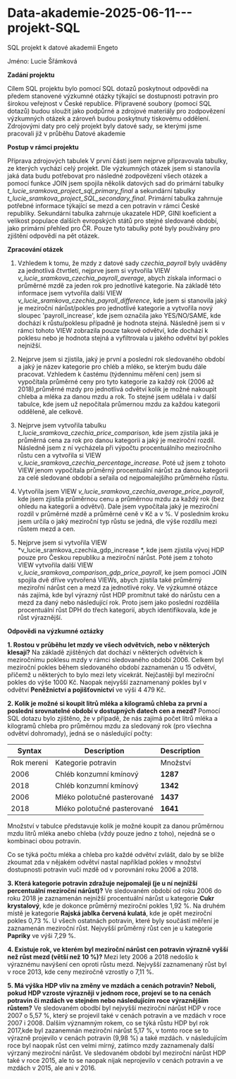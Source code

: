 # Data-akademie-2025-06-11---projekt-SQL
SQL projekt k datové akademii Engeto 

Jméno: Lucie Šřámková


**Zadání projektu**

Cílem SQL projektu bylo pomocí SQL dotazů poskytnout odpovědi na předem stanovené výzkumné otázky týkající se dostupnosti potravin pro širokou veřejnost v České republice. Připravené soubory  (pomocí SQL dotazů) budou sloužit jako podpůrné a zdrojové materiály pro zodpovězení  výzkumných otázek a zároveň budou poskytnuty tiskovému oddělení. Zdrojovými daty pro celý projekt byly datové sady, se kterými jsme pracovali již v průběhu Datové akademie

**Postup v rámci projektu**

Příprava zdrojových tabulek
V první části jsem nejprve připravovala tabulky, ze kterých vychází celý projekt. Dle výzkumných otázek jsem si stanovila jaká data budu potřebovat pro následné zodpovězení všech otázek a pomocí funkce JOIN jsem spojila několik datových sad do primární tabulky *t_lucie_sramkova_project_sql_primary_final* a sekundární tabulky *t_lucie_sramkova_project_SQL_secondary_final*. Primární tabulka zahrnuje potřebné informace týkající se mezd a cen potravin v rámci České republiky. Sekundární tabulka zahrnuje ukazatele HDP, GINI koeficient a velikost populace dalších evropských států pro stejné sledované období, jako primární přehled pro ČR. Pouze tyto tabulky poté byly používány pro zjištění odpovědí na pět otázek.

**Zpracování otázek**

1. Vzhledem k tomu, že mzdy z datové sady *czechia_payroll* byly uváděny za jednotlivá čtvrtletí, nejprve jsem si vytvořila VIEW *v_lucie_sramkova_czechia_payroll_average*, abych získala informaci o průměrné mzdě za jeden rok pro jednotlivé kategorie. Na základě této informace  jsem vytvořila další VIEW *v_lucie_sramkova_czechia_payroll_difference*, kde jsem si stanovila jaký je meziroční nárůst/pokles pro jednotlivé kategorie a vytvořila nový sloupec 'payroll_increase', kde jsem označila jako YES/NO/SAME, kde dochází k růstu/poklesu případně je hodnota stejná. Následně jsem si v rámci tohoto VIEW zobrazila pouze takové odvětví, kde dochází k poklesu nebo je hodnota stejná a vyfiltrovala u jakého odvětví byl pokles nejnižší.

2. Nejprve jsem si zjistila, jaký je první a poslední rok sledovaného období a jaký je název kategorie pro chléb a mléko, se kterým budu dále pracovat. Vzhledem k častému (týdennímu měření cen) jsem si vypočítala průměrné ceny pro tyto kategorie za každý rok (2006 až 2018),průměrné mzdy pro jednotlivá odvětví kolik je možné nakoupit chleba a mléka za danou mzdu a rok. To stejné jsem udělala i v další tabulce, kde jsem už nepočítala průmernou mzdu za každou kategorii odděleně, ale celkově.

3. Nejprve jsem vytvořila tabulku *t_lucie_sramkova_czechia_price_comparison*, kde jsem zjistila jaká je průměrná cena za rok pro danou kategorii a jaký je meziroční rozdíl. Následně jsem z ní vycházela při výpočtu procentuálního meziročního růstu cen a vytvořila si VIEW *v_lucie_sramkova_czechia_percentage_increase*. Poté už jsem z tohoto VIEW jenom vypočítala průměrný procentuální nárůst za danou kategorii za celé sledované období a seřaila od nejpomalejšího průměrného růstu. 

4. Vytvořila jsem VIEW *v_lucie_sramkova_czechia_average_price_payroll*, kde jsem zjistila průměrnou cenu a průměrnou mzdu za každý rok (bez ohledu na kategorii a odvětví). Dale jsem vypočítala jaký je meziroční rozdíl v průměrné mzdě a průměrné ceně v Kč a v %. V posledním kroku jsem určila o jaký meziroční typ růstu se jedná, dle výše rozdílu mezi růstem mezd a cen.

5. Nejprve jsem si vytvořila VIEW *v_lucie_sramkova_czechia_gdp_increase *, kde jsem zjistila vývoj HDP pouze pro Českou republiku a meziroční nárůst. Poté jsem z tohoto VIEW vytvořila další VIEW *v_lucie_sramkova_comparison_gdp_price_payroll*, ke jsem pomoci JOIN spojila dvě dříve vytvořená VIEWs, abych zjistila také průměrný mezirořní nárůst cen a mezd za jednotlivé roky. Ve výzkumné otázce nás zajímá, kde byl výrazný růst HDP promítnut také do nárůstu cen a mezd za daný nebo následující rok. Proto jsem jako poslední rozdělila procentuální růst DPH do třech kategorií, abych identifikovala, kde je růst výraznější. 

**Odpovědi na výzkumné oztázky**
   
**1. Rostou v průběhu let mzdy ve všech odvětvích, nebo v některých klesají?**
   Na základě zjištěných dat dochází v některých odvětvích k meziročnímu poklesu mzdy v rámci sledovaného období 2006. Celkem byl meziroční pokles během sledovaného období zaznamenán u 15 odvětví, přičemž u některých to bylo mezi lety vícekrát. Nejčastěji byl meziroční pokles do výše 1000 Kč. Naopak nejvyšší zaznamenaný pokles byl v odvětví **Peněžnictví a pojišťovnictví** ve výši 4 479 Kč.

   
**2. Kolik je možné si koupit litrů mléka a kilogramů chleba za první a poslední srovnatelné období v dostupných datech cen a mezd?**
  Pomocí SQL dotazu bylo zjištěno, že v případě, že nás zajímá počet litrů mléka a kilogramů chleba pro průměrnou mzdu za sledovaný rok (pro všechna odvětví dohromady), jedná se o následující počty:
   
   | Syntax | Description |Description |
   | ----------- | ----------- |----------- |
   | Rok mereni | Kategorie potravin | Množství | 
   |2006 | Chléb konzumní kmínový| **1287** |
   |2018 | Chléb konzumní kmínový|  **1342** |
   |2006 | Mléko polotučné pasterované| **1437** |
   |2018 | Mléko polotučné pasterované|  **1641** |

   Množství v tabulce představuje kolik je možné koupit za danou průměrnou mzdu litrů mléka anebo chleba (vždy pouze jedno z toho), nejedná se o kombinaci obou potravin.

   Co se týká počtu mléka a chleba pro každé odvětví zvlášt, dalo by se blíže zkoumat zda v nějakém odvětví nastal například pokles v množství dostupnosti potravin vuči mzdě od v porovnání roku 2006 a 2018.
        
**3. Která kategorie potravin zdražuje nejpomaleji (je u ní nejnižší percentuální meziroční nárůst)?**
      Ve sledovaném období od roku 2006 do roku 2018 je zaznamenán nejnižší procentuální nárůst u kategorie **Cukr krystalový**, kde je dokonce průměrný meziroční pokles 1,92 %. Na druhém místě je kategorie **Rajská jablka červená kulatá**, kde je opět meziroční pokles       0,73 %. U všech ostatnách potravin, které byly součástí měření je zaznamenán meziroční růst. Nejvyšší průměrný růst cen je u kategorie **Papriky** ve výši 7,29 %.
        
**4. Existuje rok, ve kterém byl meziroční nárůst cen potravin výrazně vyšší než růst mezd (větší než 10 %)?**
      Mezi lety 2006 a 2018 nedošlo k výraznému navýšení cen oproti růstu mezd. Nejvyšší zaznamenaný růst byl v roce 2013, kde ceny meziročně vzrostly o 7,11 %. 
   
**5. Má výška HDP vliv na změny ve mzdách a cenách potravin? Neboli, pokud HDP vzroste výrazněji v jednom roce, projeví se to na cenách potravin či mzdách ve stejném nebo následujícím roce výraznějším růstem?**
      Ve sledovaném obodbí byl nejvyšší meziroční nárůst HDP v roce 2007 o 5,57 %, který se projevil také v cenách potravin a ve mzdách v roce 2007 i 2008. Dalším významným rokem, co se týká růstu HDP byl rok 2017,kde byl zazanemnán meziroční nárůst 5,17 %, v tomto roce       se to výrazně projevilo v cenách potravin (9,98 %) a také mzdách. v následujícím roce byl naopak růst cen velmi mírný, zatímco mzdy zaznamenaly další výrzaný meziroční nárůst.
      Ve sledovaném období byl meziroční nárůst HDP také v roce 2015, ale to se naopak nijak neprojevilo v cenách potravin a ve mzdách v 2015, ale ani v 2016. 
